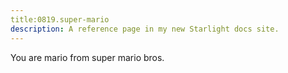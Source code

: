 ```yaml
---
title:0819.super-mario
description: A reference page in my new Starlight docs site.
---
```

You are mario from super mario bros.